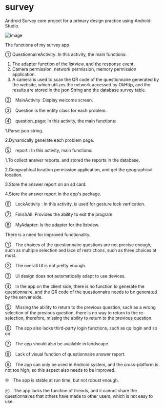 # survey
Android Survey core project for a primary design practice using Android Studio.

![image](https://github.com/PXNPXN/survey/blob/master/app/src/main/res/raw/showimage.gif)


The functions of my survey app

① QuestionnaireActivity: In this activity, the main functions:
  
  1. The adapter function of the listview, and the response event.
  2. Camera permission, network permission, memory permission application.
  3. A camera is used to scan the QR code of the questionnaire generated by the website,
  which utilizes the network accessed by OkHttp, and the results are stored in the json 
  String and the database survey table.
  
②　MainActivity :Display welcome screen.

③　Question is the entity class for each problem.

④　question_page: In this activity, the main functions:
   
   1.Parse json string.
   
   2.Dynamically generate each problem page.
   
⑤　report : In this activity, main functions:
   
   1.To collect answer reports. and stored the reports in the database.
   
   2.Geographical location permission application, and get the geographical location.
   
   3.Store the answer report on an sd card.
   
   4.Store the answer report in the app's package.

⑥　LockActivity : In this activity, is used for gesture lock verfication.

⑦　FinishAll: Provides the ability to exit the program.

⑧　MyAdapter: Is the adapter for the listview.
  










There is a need for improved functionality.

①　The choices of the questionnaire questions are not precise enough, such as multiple selection and lace of restrictions, such as three choices at most.

②　The overall UI is not pretty enough.

③　UI design does not automatically adapt to use devices.

④　In the app on the client side, there is no function to generate the questionnaire, and the QR code of the questionnaire needs to be generated by the server side.

⑤　Missing the ability to return to the previous question, such as a wrong selection of the previous question, there is no way to return to the re-selection, therefore, 
missing the ability to return to the previous question.

⑥　The app also lacks third-party login functions, such as qq login and so on.

⑦　The app should also be available in landscape.

⑧　Lack of visual function of questionnaire answer report.

⑨　The app can only be used in Android system, and the cross-platform is not too high, so this aspect also needs to be improved.

⑩　The app is stable at run time, but not robust enough.

⑪　The app lacks the function of friends, and it cannot share the questionnaires that others have made to other users, which is not easy to use.
